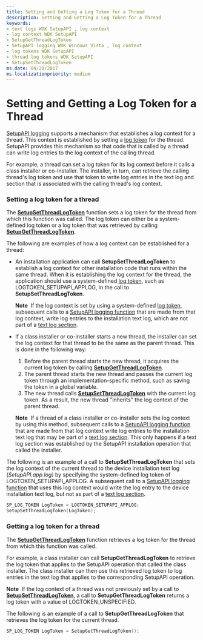 ```yaml
---
title: Setting and Getting a Log Token for a Thread
description: Setting and Getting a Log Token for a Thread
keywords:
- text logs WDK SetupAPI , log context
- log context WDK SetupAPI
- SetupGetThreadLogToken
- SetupAPI logging WDK Windows Vista , log context
- log tokens WDK SetupAPI
- thread log tokens WDK SetupAPI
- SetupSetThreadLogToken
ms.date: 04/20/2017
ms.localizationpriority: medium
---
```


# Setting and Getting a Log Token for a Thread


[SetupAPI logging](setupapi-logging--windows-vista-and-later-.md) supports a mechanism that establishes a log context for a thread. This context is established by setting a [log token](log-tokens.md) for the thread. SetupAPI provides this mechanism so that code that is called by a thread can write log entries to the log context of the calling thread.

For example, a thread can set a log token for its log context before it calls a class installer or co-installer. The installer, in turn, can retrieve the calling thread's log token and use that token to write log entries in the text log and section that is associated with the calling thread's log context.

### <a href="" id="setting-a-log-token-for-a-thread"></a> Setting a log token for a thread

The [**SetupSetThreadLogToken**](/windows/win32/api/setupapi/nf-setupapi-setupsetthreadlogtoken) function sets a log token for the thread from which this function was called. The log token can either be a system-defined log token or a log token that was retrieved by calling [**SetupGetThreadLogToken**](/windows/win32/api/setupapi/nf-setupapi-setupgetthreadlogtoken).

The following are examples of how a log context can be established for a thread:

-   An installation application can call **SetupSetThreadLogToken** to establish a log context for other installation code that runs within the same thread. When it is establishing the log context for the thread, the application should use a system-defined [log token](log-tokens.md), such as LOGTOKEN_SETUPAPI_APPLOG, in the call to **SetupSetThreadLogToken**.

    **Note**  If the log context is set by using a system-defined [log token](log-tokens.md), subsequent calls to a [SetupAPI logging function](/previous-versions/ff550878(v=vs.85)) that are made from that log context, write log entries to the installation text log, which are not part of a [text log section](format-of-a-text-log-section.md).

     

-   If a class installer or co-installer starts a new thread, the installer can set the log context for that thread to be the same as the parent thread. This is done in the following way:
    1.  Before the parent thread starts the new thread, it acquires the current log token by calling [**SetupGetThreadLogToken**](/windows/win32/api/setupapi/nf-setupapi-setupgetthreadlogtoken).
    2.  The parent thread starts the new thread and passes the current log token through an implementation-specific method, such as saving the token in a global variable.
    3.  The new thread calls [**SetupSetThreadLogToken**](/windows/win32/api/setupapi/nf-setupapi-setupsetthreadlogtoken) with the current log token. As a result, the new thread "inherits" the log context of the parent thread.

    **Note**  If a thread of a class installer or co-installer sets the log context by using this method, subsequent calls to a [SetupAPI logging function](/previous-versions/ff550878(v=vs.85)) that are made from that log context write log entries to the installation text log that may be part of a [text log section](format-of-a-text-log-section.md). This only happens if a text log section was established by the SetupAPI installation operation that called the installer.

     

The following is an example of a call to **SetupSetThreadLogToken** that sets the log context of the current thread to the device installation text log (*SetupAPI.app.log)* by specifying the system-defined log token of LOGTOKEN_SETUPAPI_APPLOG. A subsequent call to a [SetupAPI logging function](/previous-versions/ff550878(v=vs.85)) that uses this log context would write the log entry to the device installation text log, but not as part of a [text log section](format-of-a-text-log-section.md).

```cpp
SP_LOG_TOKEN LogToken = LOGTOKEN_SETUPAPI_APPLOG;
SetupSetThreadLogToken(LogToken);
```

### <a href="" id="getting-a-log-token-for-a-thread"></a> Getting a log token for a thread

The [**SetupGetThreadLogToken**](/windows/win32/api/setupapi/nf-setupapi-setupgetthreadlogtoken) function retrieves a log token for the thread from which this function was called.

For example, a class installer can call **SetupGetThreadLogToken** to retrieve the log token that applies to the SetupAPI operation that called the class installer. The class installer can then use this retrieved log token to log entries in the text log that applies to the corresponding SetupAPI operation.

**Note**  If the log context of a thread was not previously set by a call to [**SetupSetThreadLogToken**](/windows/win32/api/setupapi/nf-setupapi-setupsetthreadlogtoken), a call to **SetupGetThreadLogToken** returns a log token with a value of LOGTOKEN_UNSPECIFIED.

 

The following is an example of a call to **SetupGetThreadLogToken** that retrieves the log token for the current thread.

```cpp
SP_LOG_TOKEN LogToken = SetupGetThreadLogToken();
```

 

